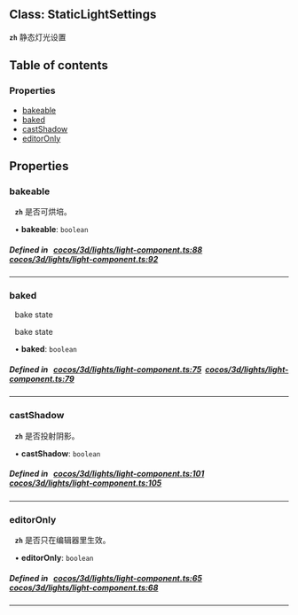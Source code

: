 
## Class: StaticLightSettings







**`zh`** 静态灯光设置



<div class="table-of-content">
<h2>Table of contents</h2>


### Properties

- [ bakeable](#bakeable)
- [ baked](#baked)
- [ castShadow](#castShadow)
- [ editorOnly](#editorOnly)
</div>

## Properties


### bakeable
<div style="margin-left: 10px;">




**`zh`** 是否可烘培。





•  **bakeable**:
 ``boolean`` 
</div>

##### Defined in &nbsp;   [cocos/3d/lights/light-component.ts:88](https://github.com/cocos-creator/engine/blob/c7bf6b8a9/cocos/3d/lights/light-component.ts#L88)&nbsp;   [cocos/3d/lights/light-component.ts:92](https://github.com/cocos-creator/engine/blob/c7bf6b8a9/cocos/3d/lights/light-component.ts#L92)&nbsp;


___


### baked
<div style="margin-left: 10px;">
bake state



bake state

•  **baked**:
 ``boolean`` 
</div>

##### Defined in &nbsp;   [cocos/3d/lights/light-component.ts:75](https://github.com/cocos-creator/engine/blob/c7bf6b8a9/cocos/3d/lights/light-component.ts#L75)&nbsp;   [cocos/3d/lights/light-component.ts:79](https://github.com/cocos-creator/engine/blob/c7bf6b8a9/cocos/3d/lights/light-component.ts#L79)&nbsp;


___


### castShadow
<div style="margin-left: 10px;">




**`zh`** 是否投射阴影。





•  **castShadow**:
 ``boolean`` 
</div>

##### Defined in &nbsp;   [cocos/3d/lights/light-component.ts:101](https://github.com/cocos-creator/engine/blob/c7bf6b8a9/cocos/3d/lights/light-component.ts#L101)&nbsp;   [cocos/3d/lights/light-component.ts:105](https://github.com/cocos-creator/engine/blob/c7bf6b8a9/cocos/3d/lights/light-component.ts#L105)&nbsp;


___


### editorOnly
<div style="margin-left: 10px;">




**`zh`** 是否只在编辑器里生效。





•  **editorOnly**:
 ``boolean`` 
</div>

##### Defined in &nbsp;   [cocos/3d/lights/light-component.ts:65](https://github.com/cocos-creator/engine/blob/c7bf6b8a9/cocos/3d/lights/light-component.ts#L65)&nbsp;   [cocos/3d/lights/light-component.ts:68](https://github.com/cocos-creator/engine/blob/c7bf6b8a9/cocos/3d/lights/light-component.ts#L68)&nbsp;


___

<!---->



